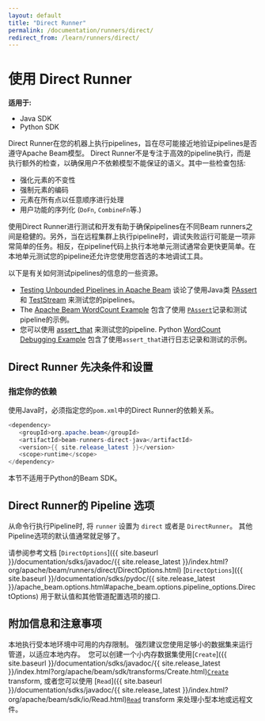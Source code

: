 ```yaml
---
layout: default
title: "Direct Runner"
permalink: /documentation/runners/direct/
redirect_from: /learn/runners/direct/
---
```

# 使用 Direct Runner

<nav class="language-switcher">
  <strong>适用于:</strong>
  <ul>
    <li data-type="language-java" class="active">Java SDK</li>
    <li data-type="language-py">Python SDK</li>
  </ul>
</nav>

Direct Runner在您的机器上执行pipelines，旨在尽可能接近地验证pipelines是否遵守Apache Beam模型。 Direct Runner不是专注于高效的pipeline执行，而是执行额外的检查，以确保用户不依赖模型不能保证的语义。其中一些检查包括:

* 强化元素的不变性
* 强制元素的编码
* 元素在所有点以任意顺序进行处理
* 用户功能的序列化 (`DoFn`, `CombineFn`等.)

使用Direct Runner进行测试和开发有助于确保pipelines在不同Beam runners之间是稳健的。另外，当在远程集群上执行pipeline时，调试失败运行可能是一项非常简单的任务。相反，在pipeline代码上执行本地单元测试通常会更快更简单。在本地单元测试您的pipeline还允许您使用您首选的本地调试工具。

以下是有关如何测试pipelines的信息的一些资源。
<ul>
  <!-- Java specific links -->
  <li class="language-java"><a href="{{ site.baseurl }}/blog/2016/10/20/test-stream.html">Testing Unbounded Pipelines in Apache Beam</a> 谈论了使用Java类 <a href="{{ site.baseurl }}/documentation/sdks/javadoc/{{ site.release_latest }}/index.html?org/apache/beam/sdk/testing/PAssert.html">PAssert</a> 和 <a href="{{ site.baseurl }}/documentation/sdks/javadoc/{{ site.release_latest }}/index.html?org/apache/beam/sdk/testing/TestStream.html">TestStream</a> 来测试您的pipelines。</li>
  <li class="language-java">The <a href="{{ site.baseurl }}/get-started/wordcount-example/#testing-your-pipeline-via-passert">Apache Beam WordCount Example</a> 包含了使用 <a href="{{ site.baseurl }}/documentation/sdks/javadoc/{{ site.release_latest }}/index.html?org/apache/beam/sdk/testing/PAssert.html"><code>PAssert</code></a>记录和测试pipeline的示例。</li>

  <!-- Python specific links -->
  <li class="language-py">您可以使用 <a href="https://github.com/apache/beam/blob/master/sdks/python/apache_beam/testing/util.py#L76">assert_that</a> 来测试您的pipeline. Python <a href="https://github.com/apache/beam/blob/master/sdks/python/apache_beam/examples/wordcount_debugging.py">WordCount Debugging Example</a> 包含了使用<code>assert_that</code>进行日志记录和测试的示例。</li>
</ul>

## Direct Runner 先决条件和设置

### 指定你的依赖

<span class="language-java">使用Java时，必须指定您的`pom.xml`中的Direct Runner的依赖关系。 </span>
```java
<dependency>
   <groupId>org.apache.beam</groupId>
   <artifactId>beam-runners-direct-java</artifactId>
   <version>{{ site.release_latest }}</version>
   <scope>runtime</scope>
</dependency>
```

<span class="language-py">本节不适用于Python的Beam SDK。</span>

## Direct Runner的 Pipeline 选项

从命令行执行Pipeline时, 将 `runner` 设置为 `direct` 或者是 `DirectRunner`。 其他Pipeline选项的默认值通常就足够了。

请参阅参考文档
<span class="language-java">[`DirectOptions`]({{ site.baseurl }}/documentation/sdks/javadoc/{{ site.release_latest }}/index.html?org/apache/beam/runners/direct/DirectOptions.html)</span>
<span class="language-py">[`DirectOptions`]({{ site.baseurl }}/documentation/sdks/pydoc/{{ site.release_latest }}/apache_beam.options.html#apache_beam.options.pipeline_options.DirectOptions)</span>
用于默认值和其他管道配置选项的接口.

## 附加信息和注意事项

本地执行受本地环境中可用的内存限制。 强烈建议您使用足够小的数据集来运行管道，以适应本地内存。  您可以创建一个小内存数据集使用<span class="language-java">[`Create`]({{ site.baseurl }}/documentation/sdks/javadoc/{{ site.release_latest }}/index.html?org/apache/beam/sdk/transforms/Create.html)</span><span class="language-py">[`Create`](https://github.com/apache/beam/blob/master/sdks/python/apache_beam/transforms/core.py)</span> transform, 或者您可以使用 <span class="language-java">[`Read`]({{ site.baseurl }}/documentation/sdks/javadoc/{{ site.release_latest }}/index.html?org/apache/beam/sdk/io/Read.html)</span><span class="language-py">[`Read`](https://github.com/apache/beam/blob/master/sdks/python/apache_beam/io/iobase.py)</span> transform 来处理小型本地或远程文件。

